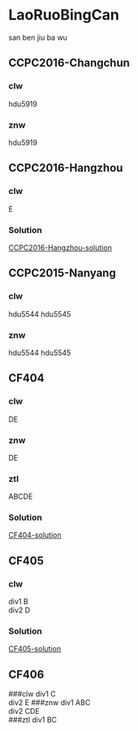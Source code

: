 # LaoRuoBingCan  
san ben jiu ba wu

## CCPC2016-Changchun  
### clw
hdu5919

### znw
hdu5919

## CCPC2016-Hangzhou
### clw
E  
### Solution
[CCPC2016-Hangzhou-solution](http://ruinshe.moe/2016/10/30/ccpc2016-hangzhou-solutions/)

## CCPC2015-Nanyang
### clw
hdu5544 hdu5545
### znw
hdu5544 hdu5545

## CF404
### clw
DE
### znw
DE
### ztl
ABCDE
### Solution
[CF404-solution](http://codeforces.com/blog/entry/50996)

## CF405
### clw
div1 B  
div2 D
### Solution
[CF405-solution](http://codeforces.com/blog/entry/51068)

## CF406
###clw
div1 C  
div2 E
###znw
div1 ABC  
div2 CDE  
###ztl
div1 BC 
